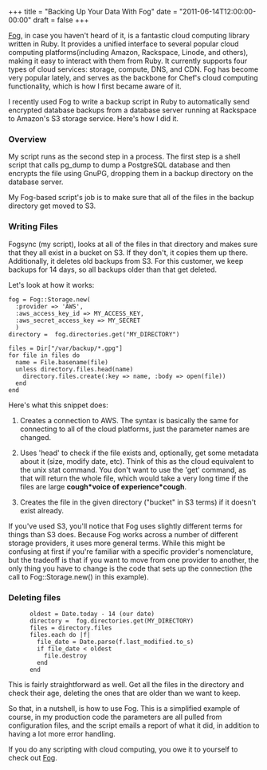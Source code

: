 +++
title = "Backing Up Your Data With Fog"
date = "2011-06-14T12:00:00-00:00"
draft = false
+++

[Fog](http://fog.io), in case you haven't heard of it, is a fantastic
cloud computing library written in Ruby. It provides a unified interface
to several popular cloud computing platforms(including Amazon,
Rackspace, Linode, and others), making it easy to interact with them
from Ruby. It currently supports four types of cloud services: storage,
compute, DNS, and CDN. Fog has become very popular lately, and serves as
the backbone for Chef's cloud computing functionality, which is how I
first became aware of it.

I recently used Fog to write a backup script in Ruby to automatically
send encrypted database backups from a database server running at
Rackspace to Amazon's S3 storage service. Here's how I did it.

### Overview

My script runs as the second step in a process. The first step is a
shell script that calls pg\_dump to dump a PostgreSQL database and then
encrypts the file using GnuPG, dropping them in a backup directory on
the database server.

My Fog-based script's job is to make sure that all of the files in the
backup directory get moved to S3.

### Writing Files

Fogsync (my script), looks at all of the files in that directory and
makes sure that they all exist in a bucket on S3. If they don't, it
copies them up there. Additionally, it deletes old backups from S3. For
this customer, we keep backups for 14 days, so all backups older than
that get deleted.

Let's look at how it works:

```
fog = Fog::Storage.new(
  :provider => 'AWS',
  :aws_access_key_id => MY_ACCESS_KEY,
  :aws_secret_access_key => MY_SECRET
  )
directory =  fog.directories.get("MY_DIRECTORY")

files = Dir["/var/backup/*.gpg"]
for file in files do
  name = File.basename(file)
  unless directory.files.head(name)
    directory.files.create(:key => name, :body => open(file))
  end
end
```

Here's what this snippet does:

1. Creates a connection to AWS. The syntax is basically the same for
connecting to all of the cloud platforms, just the parameter names are
changed.

2. Uses 'head' to check if the file exists and, optionally, get some
metadata about it (size, modify date, etc). Think of this as the cloud
equivalent to the unix stat command. You don't want to use the 'get'
command, as that will return the whole file, which would take a very
long time if the files are large **cough\*voice of experience\*cough**.

3. Creates the file in the given directory ("bucket" in S3 terms) if it
doesn't exist already.

If you've used S3, you'll notice that Fog uses slightly different terms
for things than S3 does. Because Fog works across a number of different
storage providers, it uses more general terms. While this might be
confusing at first if you're familiar with a specific provider's
nomenclature, but the tradeoff is that if you want to move from one
provider to another, the only thing you have to change is the code that
sets up the connection (the call to Fog::Storage.new() in this example).

### Deleting files
```
      oldest = Date.today - 14 (our date)
      directory =  fog.directories.get(MY_DIRECTORY)
      files = directory.files
      files.each do |f|
        file_date = Date.parse(f.last_modified.to_s)
        if file_date < oldest
          file.destroy
        end
      end
```

This is fairly straightforward as well. Get all the files in the
directory and check their age, deleting the ones that are older than we
want to keep.

So that, in a nutshell, is how to use Fog. This is a simplified example
of course, in my production code the parameters are all pulled from
configuration files, and the script emails a report of what it did, in
addition to having a lot more error handling.

If you do any scripting with cloud computing, you owe it to yourself to
check out [Fog](http://fog.io).

